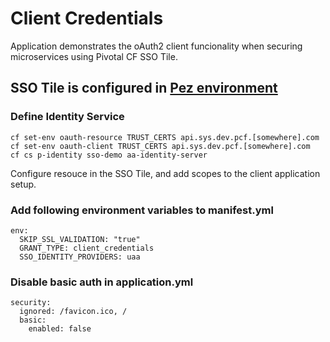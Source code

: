 # Client Credentials
Application demonstrates the oAuth2 client funcionality when securing microservices using Pivotal CF SSO Tile.
## SSO Tile is configured in [Pez environment](https://api.run.pez.pivotal.io)
### Define Identity Service
```
cf set-env oauth-resource TRUST_CERTS api.sys.dev.pcf.[somewhere].com
cf set-env oauth-client TRUST_CERTS api.sys.dev.pcf.[somewhere].com
cf cs p-identity sso-demo aa-identity-server
```
Configure resouce in the SSO Tile, and add scopes to the client application setup.
### Add following environment variables to manifest.yml
```
env:
  SKIP_SSL_VALIDATION: "true"
  GRANT_TYPE: client_credentials
  SSO_IDENTITY_PROVIDERS: uaa
```
### Disable basic auth in application.yml
```
security:
  ignored: /favicon.ico, /
  basic:
    enabled: false
```        
